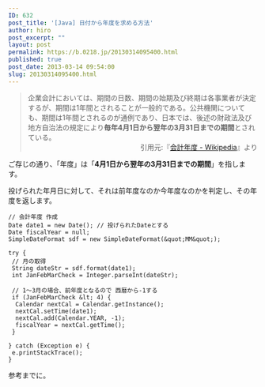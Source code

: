 ```yaml
---
ID: 632
post_title: '[Java] 日付から年度を求める方法'
author: hiro
post_excerpt: ""
layout: post
permalink: https://b.0218.jp/20130314095400.html
published: true
post_date: 2013-03-14 09:54:00
slug: 20130314095400.html
---
```

<blockquote>企業会計においては、期間の日数、期間の始期及び終期は各事業者が決定するが、期間は1年間とされることが一般的である。公共機関についても、期間は1年間とされるのが通例であり、日本では、後述の財政法及び地方自治法の規定により<b>毎年4月1日から翌年の3月31日までの期間</b>とされている。<div align="right">引用元:『<a href="http://goo.gl/Kd6he" target="_blank">会計年度 - Wikipedia</a>』より</div></blockquote>
ご存じの通り、「年度」は「<b>4月1日から翌年の3月31日までの期間</b>」を指します。

投げられた年月日に対して、それは前年度なのか今年度なのかを判定し、その年度を返します。

<!--more-->

```language-java
// 会計年度 作成
Date date1 = new Date(); // 投げられたDateとする
Date fiscalYear = null;
SimpleDateFormat sdf = new SimpleDateFormat(&quot;MM&quot;);

try {
 // 月の取得
 String dateStr = sdf.format(date1);
 int JanFebMarCheck = Integer.parseInt(dateStr);

 // 1～3月の場合、前年度となるので 西暦から-1する
 if (JanFebMarCheck &lt; 4) {
  Calendar nextCal = Calendar.getInstance();
  nextCal.setTime(date1);
  nextCal.add(Calendar.YEAR, -1);
  fiscalYear = nextCal.getTime();
 }

} catch (Exception e) {
 e.printStackTrace();
}
```

参考までに。